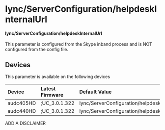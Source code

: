 ﻿---
description: lync/ServerConfiguration/helpdeskInternalUrl
search:
    keywords: ['lync','ServerConfiguration','helpdeskInternalUrl']
---

# lync/ServerConfiguration/helpdeskInternalUrl

#### lync/ServerConfiguration/helpdeskInternalUrl

This parameter is configured from the Skype inband process and is NOT configured from the config file.



## Devices
This parameter is available on the following devices

| Device | Latest Firmware | Default Value |
|:---|:---|:---|
| audc405HD | ;UC_3.0.1.322 | lync/ServerConfiguration/helpdeskInternalUrl= 
| audc440HD | ;UC_3.0.1.322 | lync/ServerConfiguration/helpdeskInternalUrl= 

ADD A DISCLAIMER
